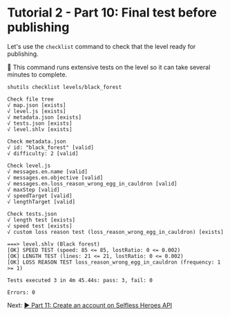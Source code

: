 # Tutorial 2 - Part 10: Final test before publishing

Let's use the `checklist` command to check that the level ready for publishing.

:pushpin: This command runs extensive tests on the level so it can take several
minutes to complete.

```shell
shutils checklist levels/black_forest
```

    Check file tree
    √ map.json [exists]
    √ level.js [exists]
    √ metadata.json [exists]
    √ tests.json [exists]
    √ level.shlv [exists]

    Check metadata.json
    √ id: "black_forest" [valid]
    √ difficulty: 2 [valid]

    Check level.js
    √ messages.en.name [valid]
    √ messages.en.objective [valid]
    √ messages.en.loss_reason_wrong_egg_in_cauldron [valid]
    √ maxStep [valid]
    √ speedTarget [valid]
    √ lengthTarget [valid]

    Check tests.json
    √ length test [exists]
    √ speed test [exists]
    √ custom loss reason test (loss_reason_wrong_egg_in_cauldron) [exists]

    ===> level.shlv (Black forest)
    [OK] SPEED TEST (speed: 85 <= 85, lostRatio: 0 <= 0.002)
    [OK] LENGTH TEST (lines: 21 <= 21, lostRatio: 0 <= 0.002)
    [OK] LOSS REASON TEST loss_reason_wrong_egg_in_cauldron (frequency: 1 >= 1)

    Tests executed 3 in 4m 45.44s: pass: 3, fail: 0

    Errors: 0

Next: [:arrow_forward: Part 11: Create an account on Selfless Heroes API](tutorial2_11.md)
